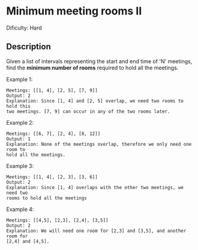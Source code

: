 # Minimum meeting rooms II

Dificulty: Hard

## Description

Given a list of intervals representing the start and end time of 'N' meetings,
find the **minimum number of rooms** required to hold all the meetings.

Example 1:

```
Meetings: [[1, 4], [2, 5], [7, 9]]
Output: 2
Explanation: Since [1, 4] and [2, 5] overlap, we need two rooms to hold this
two meetings. [7, 9] can occur in any of the two rooms later.
```

Example 2:

```
Meetings: [[6, 7], [2, 4], [8, 12]]
Output: 1
Explanation: None of the meetings overlap, therefore we only need one room to
hold all the meetings.
```

Example 3:

```
Meetings: [[1, 4], [2, 3], [3, 6]]
Output: 2
Explanation: Since [1, 4] overlaps with the other two meetings, we need two
rooms to hold all the meetings
```

Example 4:

```
Meetings: [[4,5], [2,3], [2,4], [3,5]]
Output: 2
Explanation: We will need one room for [2,3] and [3,5], and another room for
[2,4] and [4,5].
```
